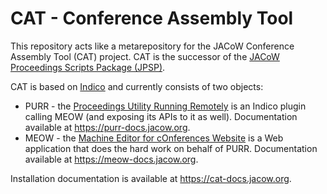# CAT - Conference Assembly Tool

This repository acts like a metarepository for the JACoW Conference Assembly Tool (CAT) project.
CAT is the successor of the [JACoW Proceedings Scripts Package (JPSP)](https://github.com/JACoW-org/JPSP).

CAT is based on [Indico](https://getindico.io/) and currently consists of two objects:

- PURR - the [Proceedings Utility Running Remotely](https://github.com/JACoW-org/PURR) is an Indico plugin calling MEOW (and exposing its APIs to it as well). Documentation available at https://purr-docs.jacow.org.
- MEOW - the [Machine Editor for cOnferences Website](https://github.com/JACoW-org/MEOW) is a Web application that does the hard work on behalf of PURR. Documentation available at https://meow-docs.jacow.org.

Installation documentation is available at https://cat-docs.jacow.org.
